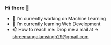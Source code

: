 ### Hi there 👋

- 🔭 I’m currently working on Machine Learning 
- 🌱 I’m currently learning Web Development
- 📫 How to reach me: Drop me a mail at -> shreemangalamsingh29@gmail.com
